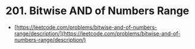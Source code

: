 # 201. Bitwise AND of Numbers Range

- [https://leetcode.com/problems/bitwise-and-of-numbers-range/description/](https://leetcode.com/problems/bitwise-and-of-numbers-range/description/)
